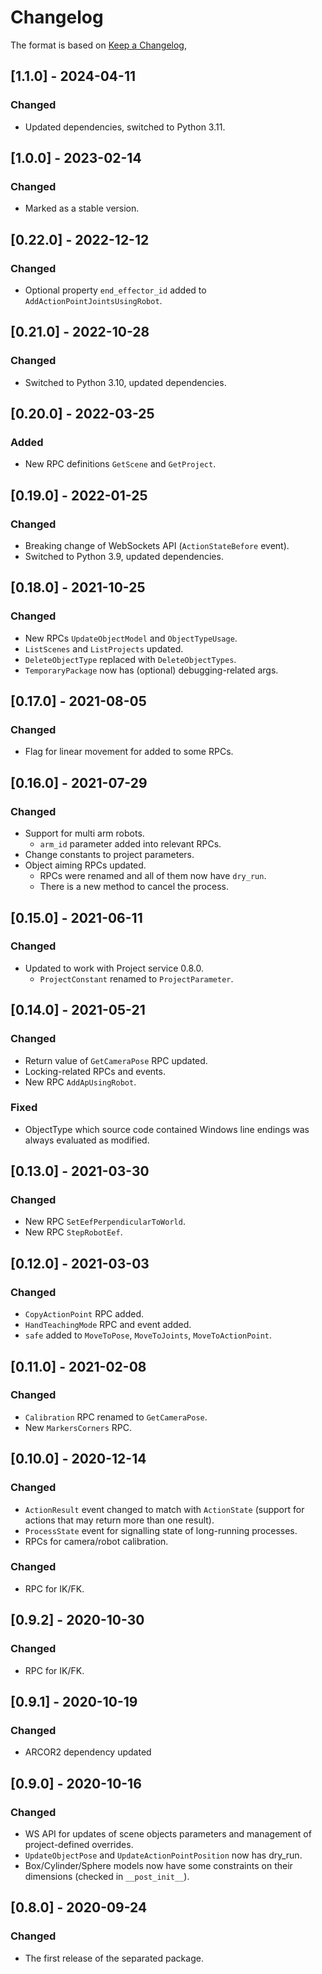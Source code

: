 # Changelog

The format is based on [Keep a Changelog](https://keepachangelog.com/en/1.0.0/),

## [1.1.0] - 2024-04-11

### Changed

- Updated dependencies, switched to Python 3.11.

## [1.0.0] - 2023-02-14

### Changed

- Marked as a stable version.

## [0.22.0] - 2022-12-12

### Changed

- Optional property `end_effector_id` added to `AddActionPointJointsUsingRobot`.

## [0.21.0] - 2022-10-28

### Changed

- Switched to Python 3.10, updated dependencies.

## [0.20.0] - 2022-03-25

### Added

- New RPC definitions `GetScene` and `GetProject`.

## [0.19.0] - 2022-01-25

### Changed

- Breaking change of WebSockets API (`ActionStateBefore` event).
- Switched to Python 3.9, updated dependencies.

## [0.18.0] - 2021-10-25

### Changed

- New RPCs `UpdateObjectModel` and `ObjectTypeUsage`. 
- `ListScenes` and `ListProjects` updated.
- `DeleteObjectType` replaced with `DeleteObjectTypes`.
- `TemporaryPackage` now has (optional) debugging-related args.

## [0.17.0] - 2021-08-05

### Changed

- Flag for linear movement for added to some RPCs.


## [0.16.0] - 2021-07-29

### Changed

- Support for multi arm robots.
  - `arm_id` parameter added into relevant RPCs. 
- Change constants to project parameters.
- Object aiming RPCs updated.
  - RPCs were renamed and all of them now have `dry_run`.
  - There is a new method to cancel the process.

## [0.15.0] - 2021-06-11

### Changed

- Updated to work with Project service 0.8.0.
  - `ProjectConstant` renamed to `ProjectParameter`.

## [0.14.0] - 2021-05-21

### Changed

- Return value of `GetCameraPose` RPC updated.
- Locking-related RPCs and events.
- New RPC `AddApUsingRobot`.

### Fixed
- ObjectType which source code contained Windows line endings was always evaluated as modified.

## [0.13.0] - 2021-03-30

### Changed

- New RPC `SetEefPerpendicularToWorld`.
- New RPC `StepRobotEef`.

## [0.12.0] - 2021-03-03

### Changed
- `CopyActionPoint` RPC added.
- `HandTeachingMode` RPC and event added.
- `safe` added to `MoveToPose`, `MoveToJoints`, `MoveToActionPoint`.

## [0.11.0] - 2021-02-08

### Changed
- `Calibration` RPC renamed to `GetCameraPose`.
- New `MarkersCorners` RPC.

## [0.10.0] - 2020-12-14

### Changed
- `ActionResult` event changed to match with `ActionState` (support for actions that may return more than one result).
- `ProcessState` event for signalling state of long-running processes.
- RPCs for camera/robot calibration.

### Changed
- RPC for IK/FK.

## [0.9.2] - 2020-10-30

### Changed
- RPC for IK/FK.


## [0.9.1] - 2020-10-19

### Changed
- ARCOR2 dependency updated

## [0.9.0] - 2020-10-16

### Changed
- WS API for updates of scene objects parameters and management of project-defined overrides.
- `UpdateObjectPose` and `UpdateActionPointPosition` now has dry_run.
- Box/Cylinder/Sphere models now have some constraints on their dimensions (checked in `__post_init__`).

## [0.8.0] - 2020-09-24
### Changed
- The first release of the separated package.
